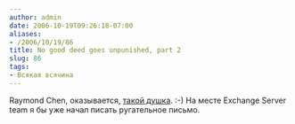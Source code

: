 ```yaml
---
author: admin
date: 2006-10-19T09:26:18-07:00
aliases:
- /2006/10/19/86
title: No good deed goes unpunished, part 2
slug: 86
tags:
- Всякая всячина
---
```


Raymond Chen, оказывается, [такой душка](http://blogs.msdn.com/oldnewthing/archive/2006/10/19/844008.aspx). :-) На месте Exchange Server team я бы уже начал писать ругательное письмо.
